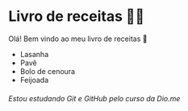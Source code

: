 # Livro de receitas :man_cook:

Olá!  Bem vindo ao meu livro de receitas :wave:

- Lasanha
- Pavê
- Bolo de cenoura
- Feijoada













###### Estou estudando Git e GitHub pelo curso da Dio.me

